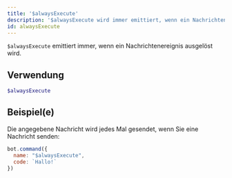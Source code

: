 ```yaml
---
title: '$alwaysExecute'
description: '$alwaysExecute wird immer emittiert, wenn ein Nachrichtenereignis ausgelöst wird'
id: alwaysExecute
---
```


`$alwaysExecute` emittiert immer, wenn ein Nachrichtenereignis ausgelöst wird.

## Verwendung

```php
$alwaysExecute
```

## Beispiel(e)

Die angegebene Nachricht wird jedes Mal gesendet, wenn Sie eine Nachricht senden:

```javascript
bot.command({
  name: "$alwaysExecute",
  code: `Hallo!`
})
```